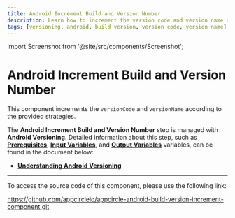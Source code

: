 ```yaml
---
title: Android Increment Build and Version Number
description: Learn how to increment the version code and version name of an Android application in Appcircle
tags: [versioning, android, build version, version code, version name]
---
```


import Screenshot from '@site/src/components/Screenshot';

# Android Increment Build and Version Number

This component increments the `versionCode` and `versionName` according to the provided strategies.

The **Android Increment Build and Version Number** step is managed with **Android Versioning**. Detailed information about this step, such as [**Prerequisites**](/versioning/android-version#enabling-version-management), [**Input Variables**](/versioning/android-version#input-variables), and [**Output Variables**](/versioning/android-version#output-variables) variables, can be found in the document below:

- [**Understanding Android Versioning**](/versioning/android-version)

---

To access the source code of this component, please use the following link:

https://github.com/appcircleio/appcircle-android-build-version-increment-component.git
